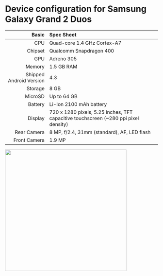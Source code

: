 Device configuration for Samsung Galaxy Grand 2 Duos
===================================== 

 Basic        | Spec Sheet
 ------------:|:---------------------------
 CPU          | Quad-core 1.4 GHz Cortex-A7 
 Chipset      | Qualcomm Snapdragon 400
 GPU          | Adreno 305
 Memory       | 1.5 GB RAM
 Shipped Android Version | 4.3
 Storage      | 8 GB
 MicroSD      | Up to 64 GB
 Battery      | Li-Ion 2100 mAh battery
 Display      | 720 x 1280 pixels, 5.25 inches, TFT capacitive touchscreen (~280 ppi pixel density)
 Rear Camera  | 8 MP, f/2.4, 31mm (standard), AF, LED flash
 Front Camera | 1.9 MP
 

<img src="https://user-images.githubusercontent.com/88838071/198887525-57d903f2-9674-44bd-b213-6d0d767f686a.png" width="400"> 

